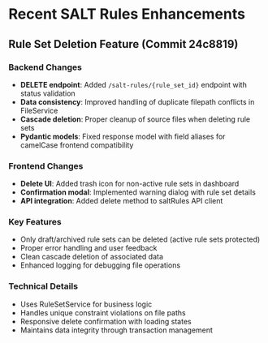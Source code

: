 # Recent SALT Rules Enhancements

## Rule Set Deletion Feature (Commit 24c8819)

### Backend Changes
- **DELETE endpoint**: Added `/salt-rules/{rule_set_id}` endpoint with status validation
- **Data consistency**: Improved handling of duplicate filepath conflicts in FileService
- **Cascade deletion**: Proper cleanup of source files when deleting rule sets
- **Pydantic models**: Fixed response model with field aliases for camelCase frontend compatibility

### Frontend Changes  
- **Delete UI**: Added trash icon for non-active rule sets in dashboard
- **Confirmation modal**: Implemented warning dialog with rule set details
- **API integration**: Added delete method to saltRules API client

### Key Features
- Only draft/archived rule sets can be deleted (active rule sets protected)
- Proper error handling and user feedback
- Clean cascade deletion of associated data
- Enhanced logging for debugging file operations

### Technical Details
- Uses RuleSetService for business logic
- Handles unique constraint violations on file paths
- Responsive delete confirmation with loading states
- Maintains data integrity through transaction management